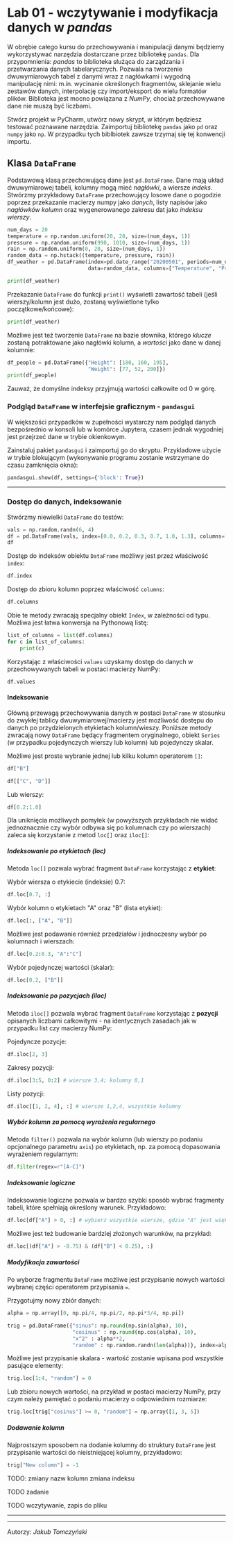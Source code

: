 # Lab 01 - wczytywanie i modyfikacja danych w *pandas*

W obrębie całego kursu do przechowywania i manipulacji danymi będziemy wykorzystywać narzędzia dostarczane przez bibliotekę `pandas`. Dla przypomnienia: *pandas* to biblioteka służąca do zarządzania i przetwarzania danych tabelarycznych. Pozwala na tworzenie dwuwymiarowych tabel z danymi wraz z nagłówkami i wygodną manipulację nimi: m.in. wycinanie określonych fragmentów, sklejanie wielu zestawów danych, interpolację czy import/eksport do wielu formatów plików. Biblioteka jest mocno powiązana z *NumPy*, chociaż przechowywane dane nie muszą być liczbami.

Stwórz projekt w PyCharm, utwórz nowy skrypt, w którym będziesz testować poznawane narzędzia. Zaimportuj bibliotekę `pandas` jako `pd` oraz `numpy` jako `np`. W przypadku tych biblbiotek zawsze trzymaj się tej konwencji importu.

## Klasa `DataFrame`

Podstawową klasą przechowującą dane jest `pd.DataFrame`. Dane mają układ dwuwymiarowej tabeli, kolumny mogą mieć *nagłówki*, a wiersze *indeks*. Stwórzmy przykładowy `DataFrame` przechowujący losowe dane o pogodzie poprzez przekazanie macierzy numpy jako *danych*, listy napisów jako *nagłówków kolumn* oraz wygenerowanego zakresu dat jako *indeksu wierszy*.

```python
num_days = 20
temperature = np.random.uniform(20, 28, size=(num_days, 1))
pressure = np.random.uniform(990, 1010, size=(num_days, 1))
rain = np.random.uniform(0, 20, size=(num_days, 1))
random_data = np.hstack((temperature, pressure, rain))
df_weather = pd.DataFrame(index=pd.date_range("20200501", periods=num_days, freq="1D"),
                          data=random_data, columns=["Temperature", "Pressure", "Rain"])

print(df_weather)
```

Przekazanie `DataFrame` do funkcji `print()` wyświetli zawartość tabeli (jeśli wierszy/kolumn jest dużo, zostaną wyświetlone tylko początkowe/końcowe):

```python
print(df_weather)
```

Możliwe jest też tworzenie `DataFrame` na bazie słownika, którego *klucze* zostaną potraktowane jako nagłówki kolumn, a *wartości* jako dane w danej kolumnie:

```python
df_people = pd.DataFrame({"Height": [180, 160, 195],
                          "Weight": [77, 52, 200]})
print(df_people)
```

Zauważ, że domyślne indeksy przyjmują wartości całkowite od 0 w górę.

### Podgląd `DataFrame` w interfejsie graficznym - `pandasgui`

W większości przypadków w zupełności wystarczy nam podgląd danych bezpośrednio w konsoli lub w komórce Jupytera, czasem jednak wygodniej jest przejrzeć dane w trybie okienkowym.

Zainstaluj pakiet `pandasgui` i zaimportuj go do skryptu. Przykladowe użycie w trybie blokującym (wykonywanie programu zostanie wstrzymane do czasu zamknięcia okna):

```python
pandasgui.show(df, settings={'block': True})
```

---

### Dostęp do danych, indeksowanie

Stwórzmy niewielki `DataFrame` do testów:

```python
vals = np.random.randn(6, 4)
df = pd.DataFrame(vals, index=[0.0, 0.2, 0.3, 0.7, 1.0, 1.3], columns=["A", "B", "C", "D"])
df
```

Dostęp do indeksów obiektu `DataFrame` możliwy jest przez właściwość `index`:

```python
df.index
```

Dostęp do zbioru kolumn poprzez właściwość `columns`:

```python
df.columns
```

Obie te metody zwracają specjalny obiekt `Index`, w zależności od typu. Możliwa jest łatwa konwersja na Pythonową listę:

```python
list_of_columns = list(df.columns)
for c in list_of_columns:
    print(c)
```

Korzystając z właściwości `values` uzyskamy dostęp do danych w przechowywanych tabeli w postaci macierzy NumPy:

```python
df.values
```

#### Indeksowanie

Główną przewagą przechowywania danych w postaci `DataFrame` w stosunku do zwykłej tablicy dwuwymiarowej/macierzy jest możliwość dostępu do danych po przydzielonych etykietach kolumn/wieszy. Poniższe metody zwracają nowy `DataFrame` będący fragmentem oryginalnego, obiekt `Series` (w przypadku pojedynczych wierszy lub kolumn) lub pojedynczy skalar.

Możliwe jest proste wybranie jednej lub kilku kolumn operatorem `[]`:

```python
df["B"]
```

```python
df[["C", "D"]]
```

Lub wierszy:

```python
df[0.2:1.0]
```

Dla uniknięcia możliwych pomyłek (w powyższych przykładach nie widać jednoznacznie czy wybór odbywa się po kolumnach czy po wierszach) zaleca się korzystanie z metod `loc[]` oraz `iloc[]`:

##### Indeksowanie po etykietach (loc)

Metoda `loc[]` pozwala wybrać fragment `DataFrame` korzystając z **etykiet**:

Wybór wiersza o etykiecie (indeksie) 0.7:

```python
df.loc[0.7, :]
```

Wybór kolumn o etykietach "A" oraz "B" (lista etykiet):

```python
df.loc[:, ["A", "B"]]
```

Możliwe jest podawanie również przedziałów i jednoczesny wybór po kolumnach i wierszach:

```python
df.loc[0.2:0.3, "A":"C"]
```

Wybór pojedynczej wartości (skalar):

```python
df.loc[0.2, ["B"]]
```

##### Indeksowanie po pozycjach (iloc)

Metoda `iloc[]` pozwala wybrać fragment `DataFrame` korzystając z **pozycji** opisanych liczbami całkowitymi - na identycznych zasadach jak w przypadku list czy macierzy NumPy:

Pojedyncze pozycje:

```python
df.iloc[2, 3]
```

Zakresy pozycji:

```python
df.iloc[3:5, 0:2] # wiersze 3,4; kolumny 0,1
```

Listy pozycji:

```python
df.iloc[[1, 2, 4], :] # wiersze 1,2,4, wszystkie kolumny
```

##### Wybór kolumn za pomocą wyrażenia regularnego

Metoda `filter()` pozwala na wybór kolumn (lub wierszy po podaniu opcjonalnego parametru `axis`) po etykietach, np. za pomocą dopasowania wyrażeniem regularnym:

```python
df.filter(regex=r"[A-C]")
```

##### Indeksowanie logiczne

Indeksowanie logiczne pozwala w bardzo szybki sposób wybrać fragmenty tabeli, które spełniają określony warunek. Przykładowo:

```python
df.loc[df["A"] > 0, :] # wybierz wszystkie wiersze, gdzie "A" jest większe od 0
```

Możliwe jest też budowanie bardziej złożonych warunków, na przykład:

```python
df.loc[(df["A"] > -0.75) & (df["B"] < 0.25), :]
```

##### Modyfikacja zawartości

Po wyborze fragmentu `DataFrame` możliwe jest przypisanie nowych wartości wybranej części operatorem przypisania `=`.

Przygotujmy nowy zbiór danych:

```python
alpha = np.array([0, np.pi/4, np.pi/2, np.pi*3/4, np.pi])

trig = pd.DataFrame({"sinus": np.round(np.sin(alpha), 10),
                     "cosinus" : np.round(np.cos(alpha), 10),
                     "x^2" : alpha**2,
                     "random" : np.random.randn(len(alpha))}, index=alpha)
```

Możliwe jest przypisanie skalara - wartość zostanie wpisana pod wszystkie pasujące elementy:

```python
trig.loc[1:4, "random"] = 0
```

Lub zbioru nowych wartości, na przykład w postaci macierzy NumPy, przy czym należy pamiętać o podaniu macierzy o odpowiednim rozmiarze:

```python
trig.loc[trig["cosinus"] >= 0, "random"] = np.array([1, 3, 5])
```

##### Dodawanie kolumn

Najprostszym sposobem na dodanie kolumny do struktury `DataFrame` jest przypisanie wartości do nieistniejącej kolumny, przykładowo:

```python
trig["New column"] = -1
```


TODO: zmiany nazw kolumn
zmiana indeksu


TODO zadanie

TODO wczytywanie, zapis do pliku

---


---
Autorzy: *Jakub Tomczyński*
